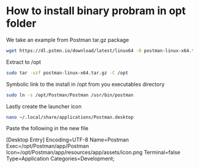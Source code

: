 # How to install binary probram in opt folder

We take an example from Postman tar.gz package

```bash
wget https://dl.pstmn.io/download/latest/linux64 -O postman-linux-x64.tar.gz
```

Extract to /opt

```bash
sudo tar -xzf postman-linux-x64.tar.gz -C /opt
```
Symbolic link to the install in /opt from you executables directory

```bash
sudo ln -s /opt/Postman/Postman /usr/bin/postman
```

Lastly create the launcher icon

```bash
nano ~/.local/share/applications/Postman.desktop
```

Paste the following in the new file

[Desktop Entry]
Encoding=UTF-8
Name=Postman
Exec=/opt/Postman/app/Postman
Icon=/opt/Postman/app/resources/app/assets/icon.png
Terminal=false
Type=Application
Categories=Development;
